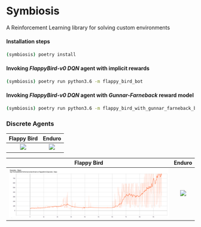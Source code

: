 # Symbiosis
A Reinforcement Learning library for solving custom environments 

#### Installation steps
```bash
(symbiosis) poetry install
```

#### Invoking <i>FlappyBird-v0</i> <i>DQN</i> agent with implicit rewards
```bash
(symbiosis) poetry run python3.6 -m flappy_bird_bot
```

#### Invoking <i>FlappyBird-v0</i> <i>DQN</i> agent with <i>Gunnar-Farneback</i> reward model
```bash
(symbiosis) poetry run python3.6 -m flappy_bird_with_gunnar_farneback_bot
```

### Discrete Agents
Flappy Bird             |  Enduro
:-------------------------:|:-------------------------:
![](artifacts/flappy.gif)  |  ![](artifacts/enduro.gif)

Flappy Bird             |  Enduro
:-------------------------:|:-------------------------:
![](artifacts/flappy.png)  |  ![](artifacts/enduro.png)
